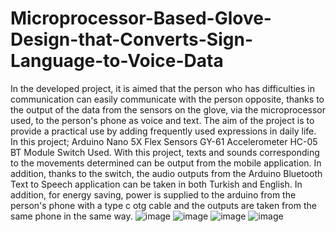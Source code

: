 # Microprocessor-Based-Glove-Design-that-Converts-Sign-Language-to-Voice-Data
In the developed project, it is aimed that the person who has difficulties in communication can easily communicate with the person opposite, thanks to the output of the data from the sensors on the glove, via the microprocessor used, to the person's phone as voice and text. The aim of the project is to provide a practical use by adding frequently used expressions in daily life.
In this project;
Arduino Nano
5X Flex Sensors
GY-61 Accelerometer
HC-05 BT Module
Switch
Used. With this project, texts and sounds corresponding to the movements determined can be output from the mobile application. In addition, thanks to the switch, the audio outputs from the Arduino Bluetooth Text to Speech application can be taken in both Turkish and English. In addition, for energy saving, power is supplied to the arduino from the person's phone with a type c otg cable and the outputs are taken from the same phone in the same way.
![image](https://github.com/ardacaniren/Microprocessor-Based-Glove-Design-that-Converts-Sign-Language-to-Voice-Data/assets/110938520/b0e19267-db88-4828-833a-b0480fb066f2)
![image](https://github.com/ardacaniren/Microprocessor-Based-Glove-Design-that-Converts-Sign-Language-to-Voice-Data/assets/110938520/08a944d3-69d0-41d8-90dc-861e333828ab)
![image](https://github.com/ardacaniren/Microprocessor-Based-Glove-Design-that-Converts-Sign-Language-to-Voice-Data/assets/110938520/d99bf167-4908-4503-b99f-b3e00891ccd0)
![image](https://github.com/ardacaniren/Microprocessor-Based-Glove-Design-that-Converts-Sign-Language-to-Voice-Data/assets/110938520/4c9ece3b-9c87-49ee-a75a-6f7a7772c9f4)



